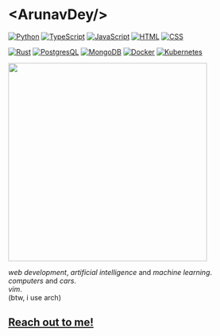 # \<ArunavDey\/\>

[![Python](https://img.shields.io/badge/Python-3776AB?logo=python&logoColor=white)](#)
[![TypeScript](https://img.shields.io/badge/TypeScript-3178C6?logo=typescript&logoColor=white)](#)
[![JavaScript](https://img.shields.io/badge/JavaScript-F7DF1E?logo=javascript&logoColor=black)](#)
[![HTML](https://img.shields.io/badge/HTML-E34F26?logo=html5&logoColor=white)](#)
[![CSS](https://img.shields.io/badge/CSS-1572B6?logo=css3&logoColor=white)](#)


[![Rust](https://img.shields.io/badge/Rust-000000?logo=rust&logoColor=white)](#)
[![PostgresQL](https://img.shields.io/badge/PostgreSQL-4169E1?logo=postgresql&logoColor=white)](#)
[![MongoDB](https://img.shields.io/badge/MongoDB-47A248?logo=mongodb&logoColor=white)](#)
[![Docker](https://img.shields.io/badge/Docker-2496ED?logo=docker&logoColor=white)](#)
[![Kubernetes](https://img.shields.io/badge/Kubernetes-326CE5?logo=kubernetes&logoColor=white)](#)


<img src="https://media.giphy.com/media/nIlgTxY29wJuU/giphy.gif" width="400" />

*web development*, *artificial intelligence* and *machine learning*.  
*computers* and *cars*.  
*vim*.  
(btw, i use arch)

## [Reach out to me!](mailto:arunav.dey@protonmail.com)
